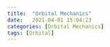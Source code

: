 ```yaml
---
title:  "Orbital Mechanics"
date:   2021-04-01 15:04:23
categories: [Orbital Mechanics]
tags: [Orbital]
---
```

```python


```
